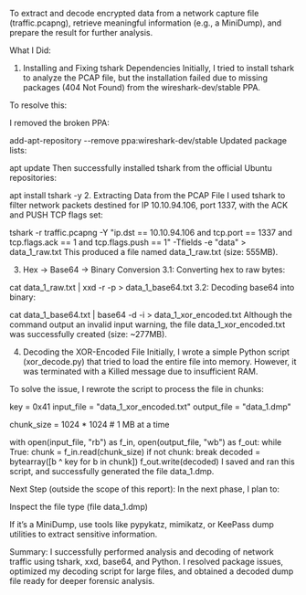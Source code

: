 To extract and decode encrypted data from a network capture file (traffic.pcapng), retrieve meaningful information (e.g., a MiniDump), and prepare the result for further analysis.

What I Did:
1. Installing and Fixing tshark Dependencies
Initially, I tried to install tshark to analyze the PCAP file, but the installation failed due to missing packages (404 Not Found) from the wireshark-dev/stable PPA.

To resolve this:

I removed the broken PPA:

add-apt-repository --remove ppa:wireshark-dev/stable
Updated package lists:

apt update
Then successfully installed tshark from the official Ubuntu repositories:

apt install tshark -y
2. Extracting Data from the PCAP File
I used tshark to filter network packets destined for IP 10.10.94.106, port 1337, with the ACK and PUSH TCP flags set:

tshark -r traffic.pcapng -Y "ip.dst == 10.10.94.106 and tcp.port == 1337 and tcp.flags.ack == 1 and tcp.flags.push == 1" -Tfields -e "data" > data_1_raw.txt
This produced a file named data_1_raw.txt (size: 555MB).

3. Hex → Base64 → Binary Conversion
3.1: Converting hex to raw bytes:

cat data_1_raw.txt | xxd -r -p > data_1_base64.txt
3.2: Decoding base64 into binary:

cat data_1_base64.txt | base64 -d -i > data_1_xor_encoded.txt
Although the command output an invalid input warning, the file data_1_xor_encoded.txt was successfully created (size: ~277MB).

4. Decoding the XOR-Encoded File
Initially, I wrote a simple Python script (xor_decode.py) that tried to load the entire file into memory. However, it was terminated with a Killed message due to insufficient RAM.

To solve the issue, I rewrote the script to process the file in chunks:

key = 0x41
input_file = "data_1_xor_encoded.txt"
output_file = "data_1.dmp"

chunk_size = 1024 * 1024  # 1 MB at a time

with open(input_file, "rb") as f_in, open(output_file, "wb") as f_out:
    while True:
        chunk = f_in.read(chunk_size)
        if not chunk:
            break
        decoded = bytearray([b ^ key for b in chunk])
        f_out.write(decoded)
I saved and ran this script, and successfully generated the file data_1.dmp.

Next Step (outside the scope of this report):
In the next phase, I plan to:

Inspect the file type (file data_1.dmp)

If it’s a MiniDump, use tools like pypykatz, mimikatz, or KeePass dump utilities to extract sensitive information.

Summary:
I successfully performed analysis and decoding of network traffic using tshark, xxd, base64, and Python. I resolved package issues, optimized my decoding script for large files, and obtained a decoded dump file ready for deeper forensic analysis.

